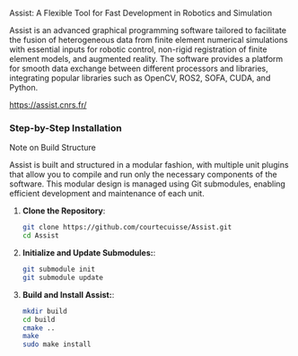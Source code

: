 Assist: A Flexible Tool for Fast Development in Robotics and Simulation

Assist is an advanced graphical programming software tailored to facilitate the fusion of heterogeneous data from finite element numerical simulations with essential inputs for robotic control, non-rigid registration of finite element models, and augmented reality. The software provides a platform for smooth data exchange between different processors and libraries, integrating popular libraries such as OpenCV, ROS2, SOFA, CUDA, and Python.


https://assist.cnrs.fr/


### Step-by-Step Installation


Note on Build Structure

Assist is built and structured in a modular fashion, with multiple unit plugins that allow you to compile and run only the necessary components of the software. This modular design is managed using Git submodules, enabling efficient development and maintenance of each unit.


1. **Clone the Repository**:
   ```bash
   git clone https://github.com/courtecuisse/Assist.git
   cd Assist
   ```
   
2. **Initialize and Update Submodules:**:
   ```bash   
   git submodule init
   git submodule update
   ```

3. **Build and Install Assist:**:
   ```bash   
   mkdir build
   cd build
   cmake ..
   make
   sudo make install
   ```
